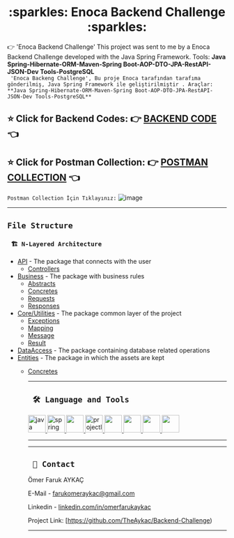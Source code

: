 <div align="center"><h1> :sparkles: Enoca Backend Challenge :sparkles: </h1> </div>


:point_right:  'Enoca Backend Challenge' This project was sent to me by a Enoca Backend Challenge developed with the Java Spring Framework. Tools: **Java Spring-Hibernate-ORM-Maven-Spring Boot-AOP-DTO-JPA-RestAPI-JSON-Dev Tools-PostgreSQL**
<br/>
 ``` 'Enoca Backeng Challenge', Bu proje Enoca tarafından tarafıma gönderilmiş, Java Spring Framework ile geliştirilmiştir . Araçlar: **Java Spring-Hibernate-ORM-Maven-Spring Boot-AOP-DTO-JPA-RestAPI-JSON-Dev Tools-PostgreSQL**```
<br/>



<b><h2> :star: Click for Backend Codes: :point_right: <a href="https://github.com/TheAykac/Backend-Challenge">BACKEND CODE </a> :point_left: </h2></b> 



<b><h2> :star: Click for Postman Collection: :point_right: <a href="https://github.com/TheAykac/Backend-Challenge/blob/main/PostmanCollection/BackendChallenge.postman_test_run.json">POSTMAN COLLECTION</a> :point_left: </h2></b> 
``` Postman Collection İçin Tıklayınız: ```
![image](https://user-images.githubusercontent.com/101461108/189402324-d77deef2-681f-47a0-a0bd-fc1707de0db7.png)


---
## `File Structure` 

### ` 🏗️ N-Layered Architecture`
  
<ul>
        <li><a href="https://github.com/TheAykac/Backend-Challenge/tree/main/src/main/java/com/example/backendchallenge/api">API</a> - The package that connects with the user
            <ul>
                <li><a href="https://github.com/TheAykac/Backend-Challenge/tree/main/src/main/java/com/example/backendchallenge/api/controller">Controllers</a> </li>
                </ul>
        </li>
        <li><a href="https://github.com/TheAykac/Backend-Challenge/tree/main/src/main/java/com/example/backendchallenge/business">Business</a> - The package with business rules
            <ul>
                <li><a href="https://github.com/TheAykac/Backend-Challenge/tree/main/src/main/java/com/example/backendchallenge/business/abstracts">Abstracts</a> </li>
                <li><a href="https://github.com/TheAykac/Backend-Challenge/tree/main/src/main/java/com/example/backendchallenge/business/concretes">Concretes</a> </li>
              <li><a href="https://github.com/TheAykac/Backend-Challenge/tree/main/src/main/java/com/example/backendchallenge/business/requests">Requests</a> </li>
              <li><a href="https://github.com/TheAykac/Backend-Challenge/tree/main/src/main/java/com/example/backendchallenge/business/responses">Responses</a> </li>
                 </ul>
        </li>
        <li><a href="https://github.com/TheAykac/Thirty-Two-Bit-Computer-Task/tree/main/thirtyTwoBit/src/main/java/com/example/thirtyTwoBit/core">Core/Utilities</a> - The package common layer of the project
            <ul>
              <li><a href="https://github.com/TheAykac/Backend-Challenge/tree/main/src/main/java/com/example/backendchallenge/core/utilities/exceptions">Exceptions</a> </li>
              <li><a href="https://github.com/TheAykac/Backend-Challenge/tree/main/src/main/java/com/example/backendchallenge/core/utilities/mapping">Mapping</a> </li>
              <li><a href="https://github.com/TheAykac/Backend-Challenge/tree/main/src/main/java/com/example/backendchallenge/core/utilities/messages">Message</a> </li>
              <li><a href="https://github.com/TheAykac/Backend-Challenge/tree/main/src/main/java/com/example/backendchallenge/core/utilities/result">Result</a> </li>
            </ul>
        </li>
        <li><a href="https://github.com/TheAykac/Backend-Challenge/tree/main/src/main/java/com/example/backendchallenge/dataAccess">DataAccess</a> - The package containing database related operations
            </li>
        <li><a href="https://github.com/Yuksel-Can/Rent-A-Car-Project/tree/main/rentACarProject/rentACarProject/src/main/java/com/turkcell/rentACarProject/entities">Entities</a> - The package in which the assets are kept
           </li>
         <ul>                
              <li><a href="https://github.com/TheAykac/Backend-Challenge/tree/main/src/main/java/com/example/backendchallenge/entities/concretes">Concretes</a> </li>
             
                     
    

---

  
  ## ` 🛠️ Language and Tools` 
<p align="left"> <a href="https://www.java.com" target="_blank"> <img src="https://raw.githubusercontent.com/devicons/devicon/master/icons/java/java-original.svg" alt="java" width="40" height="40"/> </a> <a href="https://spring.io/" target="_blank"> <img src="https://www.vectorlogo.zone/logos/springio/springio-icon.svg" alt="spring" width="40" height="40"/> </a>
<a href="https://www.postgresql.org/" target="_blank"> <img src="https://upload.wikimedia.org/wikipedia/commons/2/29/Postgresql_elephant.svg" width="40"height="40"/>
<a href="https://projectlombok.org/" target="_blank"> <img src="https://avatars.githubusercontent.com/u/45949248?s=200&v=4" alt="projectlombok" width="40" height="40"/> 
<a href="https://hibernate.org/" target="_blank"> <img src="https://cdn.freebiesupply.com/logos/large/2x/hibernate-logo-png-transparent.png" width="40" height="40"/> 
<a href="https://swagger.io/" target="_blank"> <img src="https://seeklogo.com/images/S/swagger-logo-A49F73BAF4-seeklogo.com.png" width="40" height="40"/> 
<a href="https://spring.io/projects/spring-data-jpa" target="_blank"> <img src="https://huongdanjava.com/wp-content/uploads/2018/01/spring-data.png" width="40"height="40"/>
<a href="https://id.heroku.com/" target="_blank"> <img src="https://cdn-icons-png.flaticon.com/512/873/873120.png" width="40" height="40"/> 
</a>
</p>
 
 ---
  

  
 
  

  
  
 
---
 

 
 




## ` 📧 Contact`

Ömer Faruk AYKAÇ

E-Mail - [farukomeraykac@gmail.com](mailto:farukomeraykac@gmail.com)

Linkedin - [linkedin.com/in/omerfarukaykac](https://www.linkedin.com/in/omerfarukaykac/)

Project Link: [https://github.com/TheAykac/Backend-Challenge)

---
